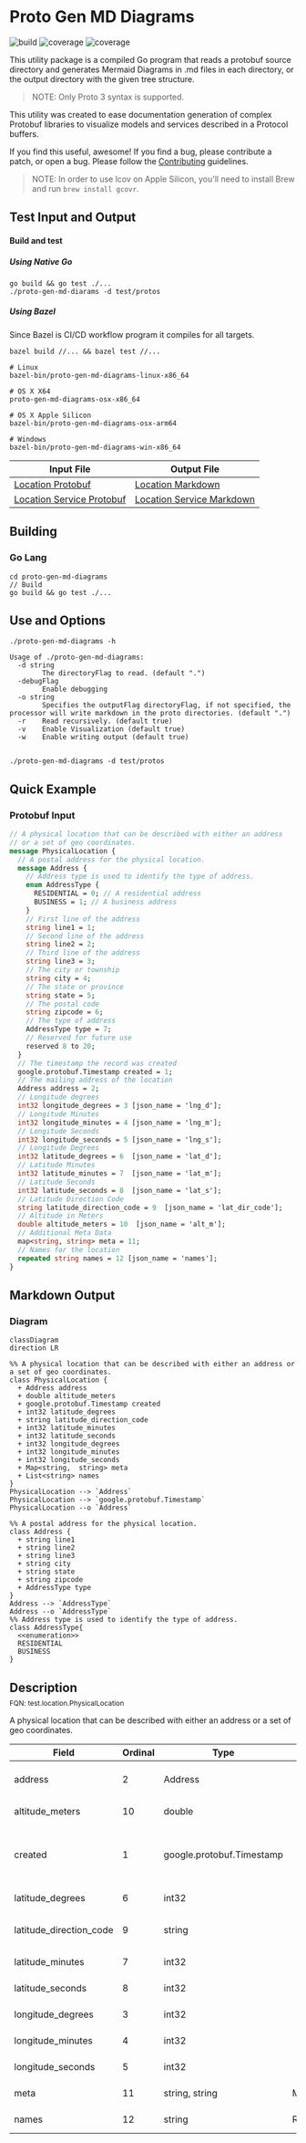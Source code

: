 # Proto Gen MD Diagrams

![build](https://github.com/GoogleCloudPlatform/proto-gen-md-diagrams/actions/workflows/main.yml/badge.svg)
![coverage](https://github.com/GoogleCloudPlatform/proto-gen-md-diagrams/actions/workflows/coverage.yml/badge.svg)
![coverage](coverage.svg)

This utility package is a compiled Go program that reads a protobuf
source directory and generates Mermaid Diagrams in <protobuf-file-name>.md files
in each directory, or the output directory with the given tree structure.

> NOTE: Only Proto 3 syntax is supported.

This utility was created to ease documentation generation of complex
Protobuf libraries to visualize models and services described in a Protocol buffers.

If you find this useful, awesome! If you find a bug, please contribute a patch,
or open a bug. Please follow the [Contributing](CONTRIBUTING.md) guidelines.

> NOTE: In order to use lcov on Apple Silicon, you'll need to install Brew and run `brew install gcovr`.

## Test Input and Output

#### Build and test 

##### Using Native Go
```shell
go build && go test ./...
./proto-gen-md-diarams -d test/protos
````

##### Using Bazel

Since Bazel is CI/CD workflow program it compiles for all targets.

```shell
bazel build //... && bazel test //...

# Linux 
bazel-bin/proto-gen-md-diagrams-linux-x86_64

# OS X X64
proto-gen-md-diagrams-osx-x86_64

# OS X Apple Silicon
bazel-bin/proto-gen-md-diagrams-osx-arm64

# Windows
bazel-bin/proto-gen-md-diagrams-win-x86_64
```

| Input File                                                             | Output File                                                               |
|------------------------------------------------------------------------|---------------------------------------------------------------------------|
| [Location Protobuf](pkg/proto/data/test/location/model.proto)          | [Location Markdown](pkg/proto/data/test/location/model.proto.md)          |
| [Location Service Protobuf](pkg/proto/data/test/service/service.proto) | [Location Service Markdown](pkg/proto/data/test/service/service.proto.md) |


## Building

### Go Lang 
```shell
cd proto-gen-md-diagrams
// Build
go build && go test ./...
```

## Use and Options

```shell
./proto-gen-md-diagrams -h

Usage of ./proto-gen-md-diagrams:
  -d string
        The directoryFlag to read. (default ".")
  -debugFlag
        Enable debugging
  -o string
        Specifies the outputFlag directoryFlag, if not specified, the processor will write markdown in the proto directories. (default ".")
  -r    Read recursively. (default true)
  -v    Enable Visualization (default true)
  -w    Enable writing output (default true)

  
./proto-gen-md-diagrams -d test/protos
```

## Quick Example

### Protobuf Input

```protobuf
// A physical location that can be described with either an address
// or a set of geo coordinates.
message PhysicalLocation {
  // A postal address for the physical location.
  message Address {
    // Address type is used to identify the type of address.
    enum AddressType {
      RESIDENTIAL = 0; // A residential address
      BUSINESS = 1; // A business address
    }
    // First line of the address
    string line1 = 1;
    // Second line of the address
    string line2 = 2;
    // Third line of the address
    string line3 = 3;
    // The city or township
    string city = 4;
    // The state or province
    string state = 5;
    // The postal code
    string zipcode = 6;
    // The type of address
    AddressType type = 7;
    // Reserved for future use
    reserved 8 to 20;
  }
  // The timestamp the record was created
  google.protobuf.Timestamp created = 1;
  // The mailing address of the location
  Address address = 2;
  // Longitude degrees
  int32 longitude_degrees = 3 [json_name = 'lng_d'];
  // Longitude Minutes
  int32 longitude_minutes = 4 [json_name = 'lng_m'];
  // Longitude Seconds
  int32 longitude_seconds = 5 [json_name = 'lng_s'];
  // Longitude Degrees
  int32 latitude_degrees = 6  [json_name = 'lat_d'];
  // Latitude Minutes
  int32 latitude_minutes = 7  [json_name = 'lat_m'];
  // Latitude Seconds
  int32 latitude_seconds = 8  [json_name = 'lat_s'];
  // Latitude Direction Code
  string latitude_direction_code = 9  [json_name = 'lat_dir_code'];
  // Altitude in Meters
  double altitude_meters = 10  [json_name = 'alt_m'];
  // Additional Meta Data
  map<string, string> meta = 11;
  // Names for the location
  repeated string names = 12 [json_name = 'names'];
}
```

## Markdown Output

### Diagram
```mermaid
classDiagram
direction LR

%% A physical location that can be described with either an address or a set of geo coordinates.
class PhysicalLocation {
  + Address address
  + double altitude_meters
  + google.protobuf.Timestamp created
  + int32 latitude_degrees
  + string latitude_direction_code
  + int32 latitude_minutes
  + int32 latitude_seconds
  + int32 longitude_degrees
  + int32 longitude_minutes
  + int32 longitude_seconds
  + Map<string,  string> meta
  + List<string> names
}
PhysicalLocation --> `Address`
PhysicalLocation --> `google.protobuf.Timestamp`
PhysicalLocation --o `Address`

%% A postal address for the physical location.
class Address {
  + string line1
  + string line2
  + string line3
  + string city
  + string state
  + string zipcode
  + AddressType type
}
Address --> `AddressType`
Address --o `AddressType`
%% Address type is used to identify the type of address.
class AddressType{
  <<enumeration>>
  RESIDENTIAL
  BUSINESS
}
```

## Description
<div style="font-size: 12px; margin-top: -10px;" class="fqn">FQN: test.location.PhysicalLocation</div>

A physical location that can be described with either an address or a set of geo coordinates.

| Field                   | Ordinal | Type                      | Label    | Description                          |
|-------------------------|---------|---------------------------|----------|--------------------------------------|
| address                 | 2       | Address                   |          | The mailing address of the location  |
| altitude_meters         | 10      | double                    |          | Altitude in Meters                   |
| created                 | 1       | google.protobuf.Timestamp |          | The timestamp the record was created |
| latitude_degrees        | 6       | int32                     |          | Longitude Degrees                    |
| latitude_direction_code | 9       | string                    |          | Latitude Direction Code              |
| latitude_minutes        | 7       | int32                     |          | Latitude Minutes                     |
| latitude_seconds        | 8       | int32                     |          | Latitude Seconds                     |
| longitude_degrees       | 3       | int32                     |          | Longitude degrees                    |
| longitude_minutes       | 4       | int32                     |          | Longitude Minutes                    |
| longitude_seconds       | 5       | int32                     |          | Longitude Seconds                    |
| meta                    | 11      | string, string            | Map      | Additional Meta Data                 |
| names                   | 12      | string                    | Repeated | Names for the location               |

